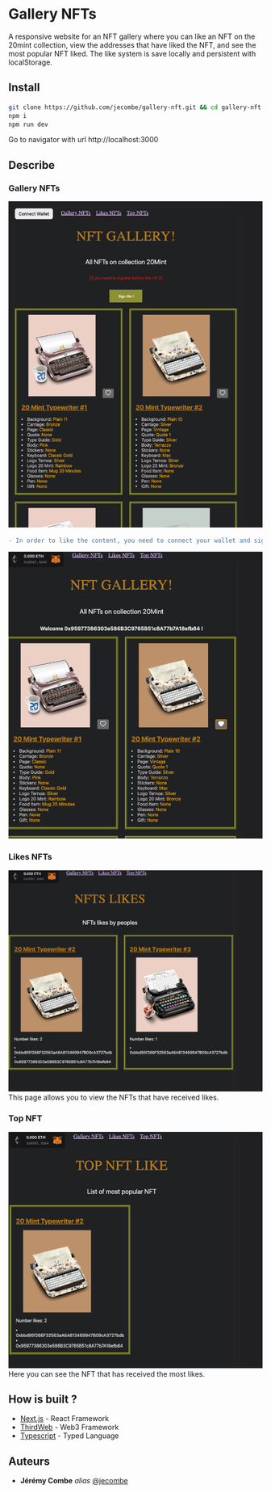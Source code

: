 # Gallery NFTs

A responsive website for an NFT gallery where you can like an NFT on the 20mint collection, view the addresses that have liked the NFT, and see the most popular NFT liked. The like system is save locally and persistent with localStorage.


## Install

```bash
git clone https://github.com/jecombe/gallery-nft.git && cd gallery-nft
npm i
npm run dev
```
Go to navigator with url http://localhost:3000


## Describe

### Gallery NFTs
![My Image](readmeImg/home.png)  

 ```diff
- In order to like the content, you need to connect your wallet and sign the message.  
```  
![My Image](readmeImg/welcome.png)  

### Likes NFTs
![My Image](readmeImg/likes.png)  
This page allows you to view the NFTs that have received likes.  

### Top NFT
![My Image](readmeImg/top.png)  
Here you can see the NFT that has received the most likes.  

## How is built ?

* [Next.js](https://nextjs.org/) - React Framework
* [ThirdWeb](https://thirdweb.com/) - Web3 Framework
* [Typescript](https://www.typescriptlang.org/) - Typed Language

## Auteurs
* **Jérémy Combe** _alias_ [@jecombe](https://github.com/jecombe)

